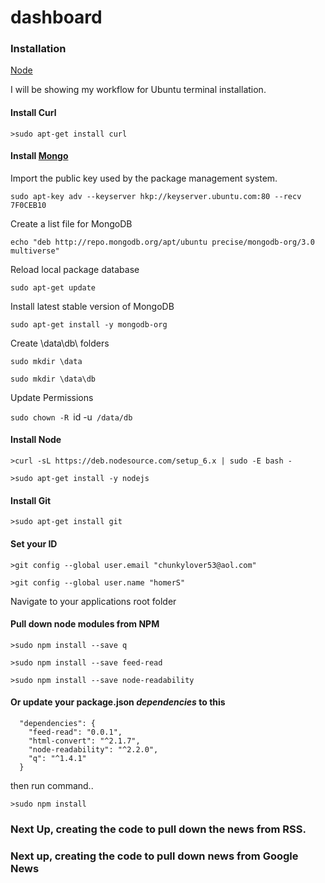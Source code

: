# dashboard

### Installation

[Node](https://nodejs.org/en/download/package-manager/)

  I will be showing my workflow for Ubuntu terminal installation. 

#### Install Curl
`>sudo apt-get install curl`

#### Install [Mongo](https://docs.mongodb.com/v3.0/tutorial/install-mongodb-on-ubuntu/)

Import the public key used by the package management system.

`sudo apt-key adv --keyserver hkp://keyserver.ubuntu.com:80 --recv 7F0CEB10`

Create a list file for MongoDB

`echo "deb http://repo.mongodb.org/apt/ubuntu precise/mongodb-org/3.0 multiverse"`

Reload local package database

`sudo apt-get update`

Install latest stable version of MongoDB

`sudo apt-get install -y mongodb-org`

Create \data\db\ folders

`sudo mkdir \data`

`sudo mkdir \data\db`

Update Permissions

`sudo chown -R `id -u` /data/db`

#### Install Node
```
>curl -sL https://deb.nodesource.com/setup_6.x | sudo -E bash -

>sudo apt-get install -y nodejs
```

#### Install Git
`>sudo apt-get install git`

#### Set your ID
`>git config --global user.email "chunkylover53@aol.com"`

`>git config --global user.name "homerS"`
  
Navigate to your applications root folder
  
#### Pull down node modules from NPM
```
>sudo npm install --save q

>sudo npm install --save feed-read

>sudo npm install --save node-readability
```

#### Or update your package.json *dependencies* to this
```
  "dependencies": {
    "feed-read": "0.0.1",
    "html-convert": "^2.1.7",
    "node-readability": "^2.2.0",
    "q": "^1.4.1"
  }
```

then run command..
  
`>sudo npm install`

### Next Up, creating the code to pull down the news from RSS.

### Next up, creating the code to pull down news from Google News